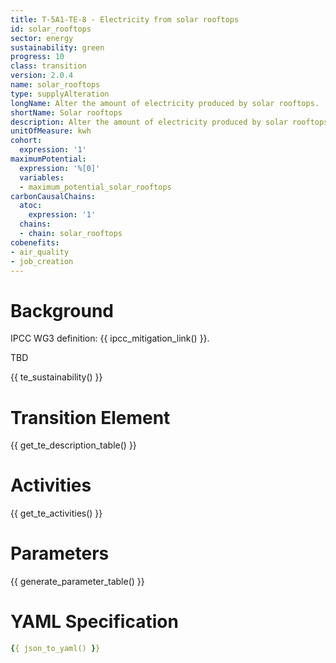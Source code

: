 ```yaml
---
title: T-5A1-TE-8 - Electricity from solar rooftops
id: solar_rooftops
sector: energy
sustainability: green
progress: 10
class: transition
version: 2.0.4
name: solar_rooftops
type: supplyAlteration
longName: Alter the amount of electricity produced by solar rooftops.
shortName: Solar rooftops
description: Alter the amount of electricity produced by solar rooftops
unitOfMeasure: kwh
cohort:
  expression: '1'
maximumPotential:
  expression: '%[0]'
  variables:
  - maximum_potential_solar_rooftops
carbonCausalChains:
  atoc:
    expression: '1'
  chains:
  - chain: solar_rooftops
cobenefits:
- air_quality
- job_creation
---
```

# Background

IPCC WG3 definition: {{ ipcc_mitigation_link() }}.

TBD



{{ te_sustainability() }}

# Transition Element

{{ get_te_description_table() }}




# Activities

{{ get_te_activities() }}


# Parameters

{{ generate_parameter_table() }}


# YAML Specification

```yaml
{{ json_to_yaml() }}
```